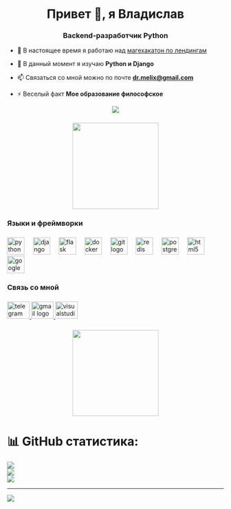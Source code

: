 
###

<h1 align="center">Привет 👋, я Владислав</h1>
<h3 align="center">Backend-разработчик Python</h3>

- 🔭 В настоящее время я работаю над [магехакатон по лендингам](---------------)

- 🌱 В данный момент я изучаю **Python и Django**

- 📫 Связаться со мной можно по почте **dr.melix@gmail.com**

- ⚡ Веселый факт **Мое образование философское**


<div align="center">
  <img src="https://profile-counter.glitch.me/melixz/count.svg?"  />
</div>

###

<div align="center">
  <img height="200" src="https://i.imgflip.com/2nytxb.jpg"  />
</div>

###

<h3 align="left">Языки и фреймворки</h3>

###

<div align="left">
  <img src="https://skillicons.dev/icons?i=py" height="40" alt="python logo"  />
  <img width="12" />
  <img src="https://skillicons.dev/icons?i=django" height="40" alt="django logo"  />
  <img width="12" />
  <img src="https://skillicons.dev/icons?i=flask" height="40" alt="flask logo"  />
  <img width="12" />
  <img src="https://skillicons.dev/icons?i=docker" height="40" alt="docker logo"  />
  <img width="12" />
  <img src="https://skillicons.dev/icons?i=git" height="40" alt="git logo"  />
  <img width="12" />
  <img src="https://skillicons.dev/icons?i=redis" height="40" alt="redis logo"  />
  <img width="12" />
  <img src="https://skillicons.dev/icons?i=postgres" height="40" alt="postgresql logo"  />
  <img width="12" />
  <img src="https://skillicons.dev/icons?i=html" height="40" alt="html5 logo"  />
  <img width="12" />
  <img src="https://cdn.jsdelivr.net/gh/devicons/devicon/icons/google/google-original.svg" height="40" alt="google logo"  />
</div>

###

<h3 align="left">Связь со мной</h3>

###

<div align="left">
  <a href="https://t.me/Melixxx999" target="_blank">
    <img src="https://raw.githubusercontent.com/maurodesouza/profile-readme-generator/master/src/assets/icons/social/telegram/default.svg" width="52" height="40" alt="telegram logo"  />
  </a>
  <a href="dr.melix@gmail.com" target="_blank">
    <img src="https://raw.githubusercontent.com/maurodesouza/profile-readme-generator/master/src/assets/icons/social/gmail/default.svg" width="52" height="40" alt="gmail logo"  />
  </a>
  <img src="https://raw.githubusercontent.com/maurodesouza/profile-readme-generator/master/src/assets/icons/social/visualstudio/default.svg" width="52" height="40" alt="visualstudio logo"  />
</div>

###

<div align="center">
  <img height="200" src="https://i.imgflip.com/69b98d.png"  />
</div>

###
# 📊 GitHub статистика:
![](https://github-readme-stats.vercel.app/api?username=melixz&theme=dark&hide_border=false&include_all_commits=false&count_private=false)<br/>
![](https://github-readme-streak-stats.herokuapp.com/?user=melixz&theme=dark&hide_border=false)<br/>
![](https://github-readme-stats.vercel.app/api/top-langs/?username=melixz&theme=dark&hide_border=false&include_all_commits=false&count_private=false&layout=compact)

---
[![](https://visitcount.itsvg.in/api?id=melixz&icon=0&color=0)](https://visitcount.itsvg.in)

<!-- Proudly created with GPRM ( https://gprm.itsvg.in ) -->
